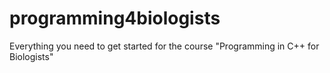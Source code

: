 # programming4biologists
Everything you need to get started for the course "Programming in C++ for Biologists"
